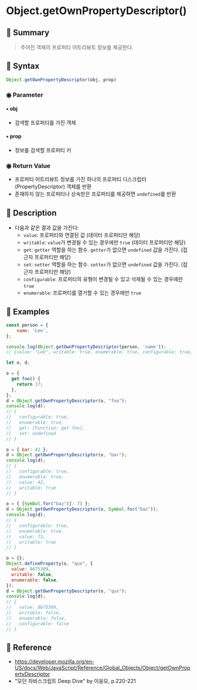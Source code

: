 # Object.getOwnPropertyDescriptor()
## 📌 Summary
> 주어진 객체의 프로퍼티 어트리뷰트 정보를 제공한다.
## 📌 Syntax
```js
Object.getOwnPropertyDescriptor(obj, prop)
```
### ◉ Parameter
#### ▪︎ obj
- 검색할 프로퍼티를 가진 객체
#### ▪︎ prop
- 정보를 검색할 프로퍼티 키
### ◉ Return Value
- 프로퍼티 어트리뷰트 정보를 가진 하나의 프로퍼티 디스크립터(PropertyDescriptor) 객체를 반환
- 존재하지 않는 프로퍼티나 상속받은 프로퍼티를 제공하면 `undefined`를 반환
## 📌 Description
- 다음과 같은 결과 값을 가진다:
	- `value`: 프로퍼티와 연결된 값 (데이터 프로퍼티만 해당)
	- `writable`: `value`가 변경될 수 있는 경우에만 `true` (데이터 프로퍼티만 해당)
	- `get`: `getter` 역할을 하는 함수. `getter`가 없으면 `undefined` 값을 가진다. (접근자 프로퍼티만 해당)
	- `set`: `setter` 역할을 하는 함수. `setter`가 없으면 `undefined` 값을 가진다. (접근자 프로퍼티만 해당)
	- `configurable`: 프로퍼티의 유형이 변경될 수 있고 삭제될 수 있는 경우에만 `true`
	- `enumerable`: 프로퍼티를 열거할 수 있는 경우에만 `true`
## 📌 Examples
```js
const person = {
	name: 'Lee',
};

console.log(Object.getOwnPropertyDescriptor(person, 'name'));
// {value: "Lee", writable: true, enumerable: true, configurable: true}
```

```js
let o, d;

o = {
  get foo() {
    return 17;
  },
};
d = Object.getOwnPropertyDescriptor(o, "foo");
console.log(d);
// {
//   configurable: true,
//   enumerable: true,
//   get: [Function: get foo],
//   set: undefined
// }

o = { bar: 42 };
d = Object.getOwnPropertyDescriptor(o, "bar");
console.log(d);
// {
//   configurable: true,
//   enumerable: true,
//   value: 42,
//   writable: true
// }

o = { [Symbol.for("baz")]: 73 };
d = Object.getOwnPropertyDescriptor(o, Symbol.for("baz"));
console.log(d);
// {
//   configurable: true,
//   enumerable: true,
//   value: 73,
//   writable: true
// }

o = {};
Object.defineProperty(o, "qux", {
  value: 8675309,
  writable: false,
  enumerable: false,
});
d = Object.getOwnPropertyDescriptor(o, "qux");
console.log(d);
// {
//   value: 8675309,
//   writable: false,
//   enumerable: false,
//   configurable: false
// }
```


## 📌 Reference
- https://developer.mozilla.org/en-US/docs/Web/JavaScript/Reference/Global_Objects/Object/getOwnPropertyDescriptor
- "모던 자바스크립트 Deep Dive" by 이웅모, p.220-221